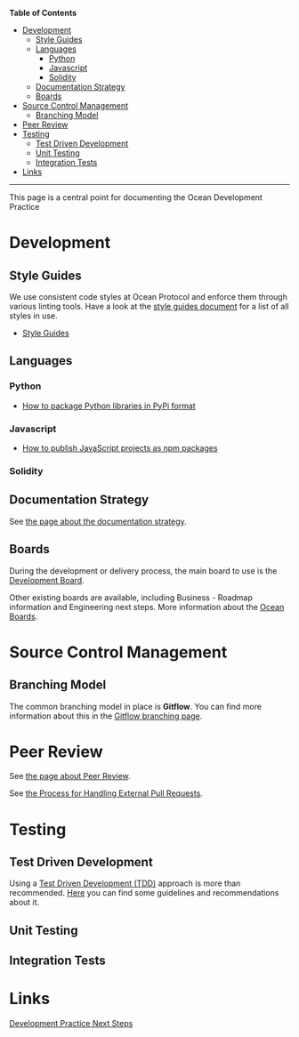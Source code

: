 **Table of Contents**

   * [Development](#development)
      * [Style Guides](#style-guides)
      * [Languages](#languages)
         * [Python](#python)
         * [Javascript](#javascript)
         * [Solidity](#solidity)
      * [Documentation Strategy](#documentation-strategy)
      * [Boards](#boards)
   * [Source Control Management](#source-control-management)
      * [Branching Model](#branching-model)
   * [Peer Review](#peer-review)
   * [Testing](#testing)
      * [Test Driven Development](#test-driven-development)
      * [Unit Testing](#unit-testing)
      * [Integration Tests](#integration-tests)
   * [Links](#links)


---

This page is a central point for documenting the Ocean Development Practice

# Development

## Style Guides

We use consistent code styles at Ocean Protocol and enforce them through various linting tools. Have a look at the [style guides document](development/style-guides.md) for a list of all styles in use.

* [Style Guides](development/style-guides.md)

## Languages

### Python

* [How to package Python libraries in PyPi format](development/libraries-pypi.md)

### Javascript

* [How to publish JavaScript projects as npm packages](development/libraries-npm.md)

### Solidity

## Documentation Strategy

See [the page about the documentation strategy](development/documentation-strategy.md).

## Boards

During the development or delivery process, the main board to use is the [Development Board](alm/boards.md#development-board).

Other existing boards are available, including Business - Roadmap information and Engineering next steps. More information about the [Ocean Boards](alm/boards.md).

# Source Control Management

## Branching Model

The common branching model in place is **Gitflow**. You can find more information about this in the [Gitflow branching page](development/branching-model.md).

# Peer Review

See [the page about Peer Review](development/peer-review.md).

See [the Process for Handling External Pull Requests](development/process-for-handling-external-pull-requests.md).

# Testing

## Test Driven Development

Using a [Test Driven Development (TDD)](development/tdd.md) approach is more than recommended. [Here](development/tdd.md) you can find some guidelines and recommendations about it.

## Unit Testing



## Integration Tests



# Links

[Development Practice Next Steps](https://github.com/oceanprotocol/engineering/issues?q=is%3Aissue+is%3Aopen+label%3ADevelopment)